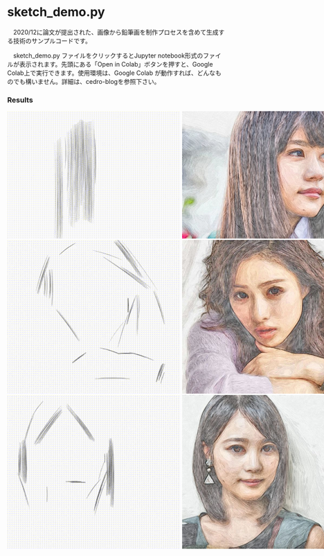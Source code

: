 # sketch_demo.py
　2020/12に論文が提出された、画像から鉛筆画を制作プロセスを含めて生成する技術のサンプルコードです。

　sketch_demo.py ファイルをクリックするとJupyter notebook形式のファイルが表示されます。先頭にある「Open in Colab」ボタンを押すと、Google Colab上で実行できます。使用環境は、Google Colab が動作すれば、どんなものでも構いません。詳細は、cedro-blogを参照下さい。


### Results
<div align=center style="white-space: nowrap;">
<img src="https://raw.githubusercontent.com/cedro3/Sketch-Generation-with-Drawing-Process-Guided-by-Vector-Flow-and-Grayscale/master/Supplementary-Material/kasumi.gif" width="400" alt="cat"/> <img src="https://raw.githubusercontent.com/cedro3/Sketch-Generation-with-Drawing-Process-Guided-by-Vector-Flow-and-Grayscale/master/Supplementary-Material/kasumi.jpg" width="400" alt="cat"/>
</div>

<div align=center style="white-space: nowrap;">
<img src="https://raw.githubusercontent.com/cedro3/Sketch-Generation-with-Drawing-Process-Guided-by-Vector-Flow-and-Grayscale/master/Supplementary-Material/satomi2.gif" width="400" alt="cat"/> <img src="https://raw.githubusercontent.com/cedro3/Sketch-Generation-with-Drawing-Process-Guided-by-Vector-Flow-and-Grayscale/master/Supplementary-Material/satomi2.jpg" width="400" alt="cat"/>
</div>
 
<div align=center style="white-space: nowrap;">
<img src="https://raw.githubusercontent.com/cedro3/Sketch-Generation-with-Drawing-Process-Guided-by-Vector-Flow-and-Grayscale/master/Supplementary-Material/erika.gif" width="400" alt="cat"/> <img src="https://raw.githubusercontent.com/cedro3/Sketch-Generation-with-Drawing-Process-Guided-by-Vector-Flow-and-Grayscale/master/Supplementary-Material/erika.jpg" width="400" alt="cat"/>
</div>

